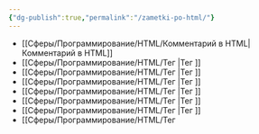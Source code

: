 ```yaml
---
{"dg-publish":true,"permalink":"/zametki-po-html/"}
---
```


- [[Сферы/Программирование/HTML/Комментарий в HTML\|Комментарий в HTML]]
- [[Сферы/Программирование/HTML/Тег <base>\|Тег <base>]]
- [[Сферы/Программирование/HTML/Тег <body>\|Тег <body>]]
- [[Сферы/Программирование/HTML/Тег <head>\|Тег <head>]]
- [[Сферы/Программирование/HTML/Тег <html>\|Тег <html>]]
- [[Сферы/Программирование/HTML/Тег <link>\|Тег <link>]]
- [[Сферы/Программирование/HTML/Тег <meta>\|Тег <meta>]]
- [[Сферы/Программирование/HTML/Тег <script>\|Тег <script>]]
- [[Сферы/Программирование/HTML/Тег <style>\|Тег <style>]]
- [[Сферы/Программирование/HTML/Тег <title>\|Тег <title>]]
- [[Сферы/Программирование/HTML/Теги HTML для работы с текстом\|Теги HTML для работы с текстом]]
- [[Сферы/Программирование/HTML/Теги HTML\|Теги HTML]]

{ .block-language-dataview}
